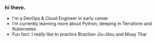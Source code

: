 ### hi there.

- I'm a DevOps & Cloud Engineer in early career
- I’m currently learning more about Python, deeping in Terraform and Kubernetes 
- Fun fact: I really like to practice Brazilian Jiu-Jitsu and Muay Thai
